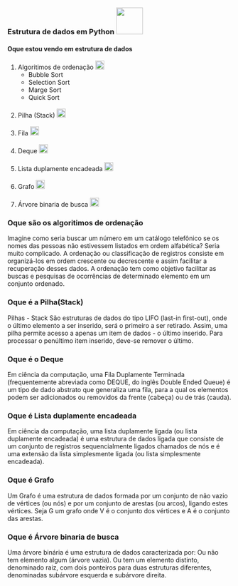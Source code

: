 ### Estrutura de dados em Python  <img width="60px" src="https://cdn.jsdelivr.net/gh/devicons/devicon/icons/python/python-original.svg" />    

       
<h4>Oque estou vendo em estrutura de dados</h4>        
          

<ol>
    <li>Algoritimos de ordenação <img width="20px" src="https://cdn-icons.flaticon.com/png/512/5290/premium/5290075.png?token=exp=1651806294~hmac=1605ea122f4af68ccb4b3ea94f76d470"> 
        <ul>
        <li>Bubble Sort </li>  
        <li>Selection Sort </li>  
        <li>Marge Sort </li>  
        <li>Quick Sort </li>          
        </ul> <br>
    </li>
    <li>Pilha (Stack) <img width="20px" src="https://img.icons8.com/fluency/344/in-progress.png"></li><br>
    <li>Fila <img width="20px" src="https://img.icons8.com/office/344/not-applicable.png"></li><br>
    <li>Deque <img width="20px" src="https://img.icons8.com/office/344/not-applicable.png"></li><br>
    <li>Lista duplamente encadeada <img width="20px" src="https://img.icons8.com/office/344/not-applicable.png"></li><br>
    <li>Grafo <img width="20px" src="https://img.icons8.com/office/344/not-applicable.png"></li><br>
    <li>Árvore binaria de busca <img width="20px" src="https://img.icons8.com/office/344/not-applicable.png"></li>


</ol>

<h3>Oque são os algoritimos de ordenação</h3>
<p>Imagine como seria buscar um número em um catálogo telefônico se os nomes das pessoas não estivessem listados em ordem alfabética? Seria muito complicado. A ordenação ou classificação de registros consiste em organizá-los em ordem crescente ou decrescente e assim facilitar a recuperação desses dados. A ordenação tem como objetivo facilitar as buscas e pesquisas de ocorrências de determinado elemento em um conjunto ordenado.</p>

<h3>Oque é a Pilha(Stack)</h3>
<p>Pilhas - Stack
São estruturas de dados do tipo LIFO (last-in first-out), onde o último elemento a ser inserido, será o primeiro a ser retirado. Assim, uma pilha permite acesso a apenas um item de dados - o último inserido. Para processar o penúltimo item inserido, deve-se remover o último.</p>

<h3>Oque é o Deque</h3>
<p>Em ciência da computação, uma Fila Duplamente Terminada (frequentemente abreviada como DEQUE, do inglês Double Ended Queue) é um tipo de dado abstrato que generaliza uma fila, para a qual os elementos podem ser adicionados ou removidos da frente (cabeça) ou de trás (cauda).</p>

<h3>Oque é Lista duplamente encadeada</h3>
<p>Em ciência da computação, uma lista duplamente ligada (ou lista duplamente encadeada) é uma estrutura de dados ligada que consiste de um conjunto de registros sequencialmente ligados chamados de nós e é uma extensão da lista simplesmente ligada (ou lista simplesmente encadeada).</p>

<h3>Oque é Grafo</h3>
<p>Um Grafo é uma estrutura de dados formada por um conjunto de não vazio de vértices (ou nós) e por um conjunto de arestas (ou arcos), ligando estes vértices. Seja G um grafo onde V é o conjunto dos vértices e A é o conjunto das arestas.</p>

<h3>Oque é Árvore binaria de busca</h3>
<p>Uma árvore binária é uma estrutura de dados caracterizada por: Ou não tem elemento algum (árvore vazia). Ou tem um elemento distinto, denominado raiz, com dois ponteiros para duas estruturas diferentes, denominadas subárvore esquerda e subárvore direita.</p>